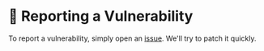 # 📝 Reporting a Vulnerability

To report a vulnerability, simply open an
[issue](https://github.com/GaleedGutierrez/galeedgutierrez/issues). We'll try to
patch it quickly.
